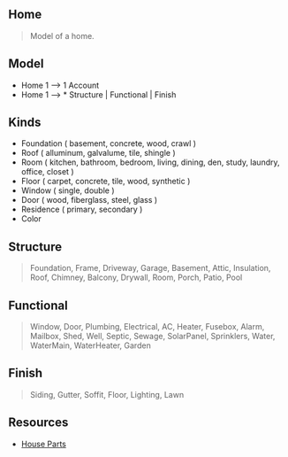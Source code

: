 Home
----
>Model of a home.

Model
-----
* Home 1 --> 1 Account
* Home 1 --> * Structure | Functional | Finish

Kinds
-----
* Foundation ( basement, concrete, wood, crawl )
* Roof ( alluminum, galvalume, tile, shingle )
* Room ( kitchen, bathroom, bedroom, living, dining, den, study, laundry, office, closet )
* Floor ( carpet, concrete, tile, wood, synthetic )
* Window ( single, double )
* Door ( wood, fiberglass, steel, glass )
* Residence ( primary, secondary )
* Color

Structure
---------
>Foundation, Frame, Driveway, Garage, Basement, Attic, Insulation, Roof, Chimney, Balcony, Drywall,
>Room, Porch, Patio, Pool

Functional
----------
>Window, Door, Plumbing, Electrical, AC, Heater, Fusebox, Alarm, Mailbox, Shed, Well, Septic, Sewage,
>SolarPanel, Sprinklers, Water, WaterMain, WaterHeater, Garden

Finish
------
>Siding, Gutter, Soffit, Floor, Lighting, Lawn

Resources
---------
* [House Parts](https://www.hippo.com/learn-center/parts-of-a-house)